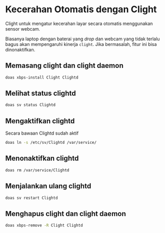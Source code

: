 # Kecerahan Otomatis dengan Clight

Clight untuk mengatur kecerahan layar secara otomatis menggunakan sensor webcam.

Biasanya laptop dengan baterai yang _drop_ dan webcam yang tidak terlalu bagus akan mempengaruhi kinerja `clight`. Jika bermasalah, fitur ini bisa dinonaktifkan.

## Memasang clight dan clight daemon

```bash
doas xbps-install Clight Clightd
```

## Melihat status clightd

```bash
doas sv status Clightd
```

## Mengaktifkan clightd

Secara bawaan Clightd sudah aktif

```bash
doas ln -s /etc/sv/Clightd /var/service/
```

## Menonaktifkan clightd

```bash
doas rm /var/service/Clightd
```

## Menjalankan ulang clightd

```bash
doas sv restart Clightd
```

## Menghapus clight dan clight daemon

```bash
doas xbps-remove -R Clight Clightd
```
